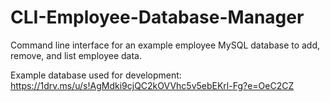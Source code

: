 # CLI-Employee-Database-Manager
Command line interface for an example employee MySQL database to add, remove, and list employee data.

Example database used for development: https://1drv.ms/u/s!AgMdki9cjQC2kOVVhc5v5ebEKrl-Fg?e=OeC2CZ
